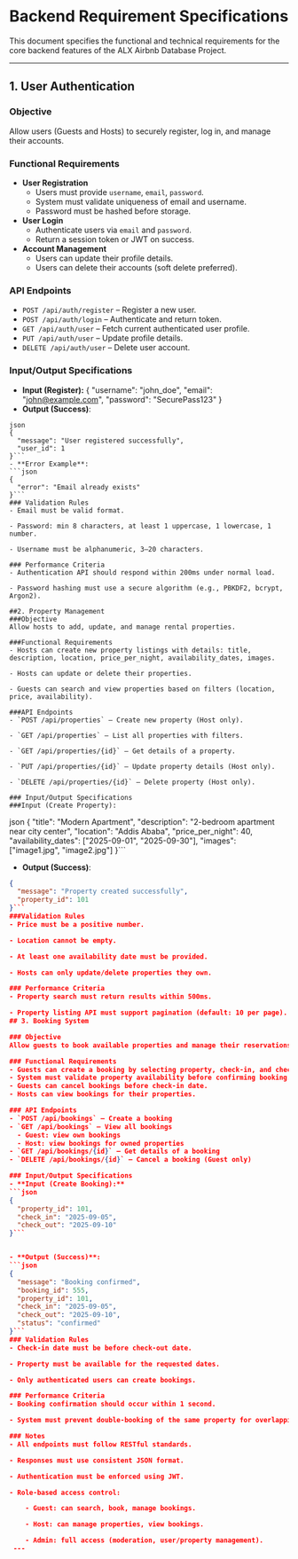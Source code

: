 # Backend Requirement Specifications

This document specifies the functional and technical requirements for the core backend features of the ALX Airbnb Database Project.

---

## 1. User Authentication

### Objective
Allow users (Guests and Hosts) to securely register, log in, and manage their accounts.

### Functional Requirements
- **User Registration**
  - Users must provide `username`, `email`, `password`.
  - System must validate uniqueness of email and username.
  - Password must be hashed before storage.
- **User Login**
  - Authenticate users via `email` and `password`.
  - Return a session token or JWT on success.
- **Account Management**
  - Users can update their profile details.
  - Users can delete their accounts (soft delete preferred).

### API Endpoints
- `POST /api/auth/register` – Register a new user.
- `POST /api/auth/login` – Authenticate and return token.
- `GET /api/auth/user` – Fetch current authenticated user profile.
- `PUT /api/auth/user` – Update profile details.
- `DELETE /api/auth/user` – Delete user account.

### Input/Output Specifications
- **Input (Register):**
  {
    "username": "john_doe",
    "email": "john@example.com",
    "password": "SecurePass123"
  }
- **Output (Success)**:
```
json
{
  "message": "User registered successfully",
  "user_id": 1
}```
- **Error Example**:
```json
{
  "error": "Email already exists"
}```
### Validation Rules
- Email must be valid format.

- Password: min 8 characters, at least 1 uppercase, 1 lowercase, 1 number.

- Username must be alphanumeric, 3–20 characters.

### Performance Criteria
- Authentication API should respond within 200ms under normal load.

- Password hashing must use a secure algorithm (e.g., PBKDF2, bcrypt, Argon2).

##2. Property Management
###Objective
Allow hosts to add, update, and manage rental properties.

###Functional Requirements
- Hosts can create new property listings with details: title, description, location, price_per_night, availability_dates, images.

- Hosts can update or delete their properties.

- Guests can search and view properties based on filters (location, price, availability).

###API Endpoints
- `POST /api/properties` – Create new property (Host only).

- `GET /api/properties` – List all properties with filters.

- `GET /api/properties/{id}` – Get details of a property.

- `PUT /api/properties/{id}` – Update property details (Host only).

- `DELETE /api/properties/{id}` – Delete property (Host only).

### Input/Output Specifications
###Input (Create Property):
```
json
{
  "title": "Modern Apartment",
  "description": "2-bedroom apartment near city center",
  "location": "Addis Ababa",
  "price_per_night": 40,
  "availability_dates": ["2025-09-01", "2025-09-30"],
  "images": ["image1.jpg", "image2.jpg"]
}```
- **Output (Success)**:
```json
{
  "message": "Property created successfully",
  "property_id": 101
}```
###Validation Rules
- Price must be a positive number.

- Location cannot be empty.

- At least one availability date must be provided.

- Hosts can only update/delete properties they own.

### Performance Criteria
- Property search must return results within 500ms.

- Property listing API must support pagination (default: 10 per page).
## 3. Booking System

### Objective
Allow guests to book available properties and manage their reservations.

### Functional Requirements
- Guests can create a booking by selecting property, check-in, and check-out dates.  
- System must validate property availability before confirming booking.  
- Guests can cancel bookings before check-in date.  
- Hosts can view bookings for their properties.  

### API Endpoints
- `POST /api/bookings` – Create a booking  
- `GET /api/bookings` – View all bookings  
  - Guest: view own bookings  
  - Host: view bookings for owned properties  
- `GET /api/bookings/{id}` – Get details of a booking  
- `DELETE /api/bookings/{id}` – Cancel a booking (Guest only)  

### Input/Output Specifications
- **Input (Create Booking):**
```json
{
  "property_id": 101,
  "check_in": "2025-09-05",
  "check_out": "2025-09-10"
}```


- **Output (Success)**:
```json
{
  "message": "Booking confirmed",
  "booking_id": 555,
  "property_id": 101,
  "check_in": "2025-09-05",
  "check_out": "2025-09-10",
  "status": "confirmed"
}```
### Validation Rules
- Check-in date must be before check-out date.

- Property must be available for the requested dates.

- Only authenticated users can create bookings.

### Performance Criteria
- Booking confirmation should occur within 1 second.

- System must prevent double-booking of the same property for overlapping dates.

### Notes
- All endpoints must follow RESTful standards.

- Responses must use consistent JSON format.

- Authentication must be enforced using JWT.

- Role-based access control:

	- Guest: can search, book, manage bookings.

	- Host: can manage properties, view bookings.

	- Admin: full access (moderation, user/property management).
 ---
